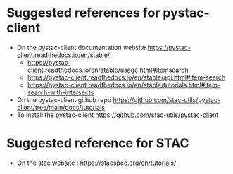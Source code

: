 # Suggested references for pystac-client
- On the pystac-client documentation website https://pystac-client.readthedocs.io/en/stable/
    - https://pystac-client.readthedocs.io/en/stable/usage.html#itemsearch
    - https://pystac-client.readthedocs.io/en/stable/api.html#item-search
    - https://pystac-client.readthedocs.io/en/stable/tutorials.html#item-search-with-intersects
- On the pystac-client github repo https://github.com/stac-utils/pystac-client/tree/main/docs/tutorials
- To install the pystac-client https://github.com/stac-utils/pystac-client

# Suggested reference for STAC 
- On the stac website : https://stacspec.org/en/tutorials/
